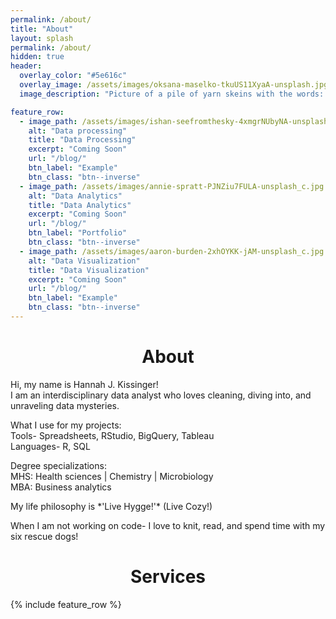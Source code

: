 ```yaml
---
permalink: /about/
title: "About"
layout: splash
permalink: /about/
hidden: true
header:
  overlay_color: "#5e616c"
  overlay_image: /assets/images/oksana-maselko-tkuUS11XyaA-unsplash.jpg
  image_description: "Picture of a pile of yarn skeins with the words: Data driven solutions, hand crafted insights." 

feature_row:
  - image_path: /assets/images/ishan-seefromthesky-4xmgrNUbyNA-unsplash_c.jpg
    alt: "Data processing"
    title: "Data Processing"
    excerpt: "Coming Soon"
    url: "/blog/"
    btn_label: "Example" 
    btn_class: "btn--inverse"
  - image_path: /assets/images/annie-spratt-PJNZiu7FULA-unsplash_c.jpg
    alt: "Data Analytics"
    title: "Data Analytics"
    excerpt: "Coming Soon"
    url: "/blog/"
    btn_label: "Portfolio" 
    btn_class: "btn--inverse"
  - image_path: /assets/images/aaron-burden-2xhOYKK-jAM-unsplash_c.jpg
    alt: "Data Visualization"
    title: "Data Visualization"
    excerpt: "Coming Soon"
    url: "/blog/"
    btn_label: "Example" 
    btn_class: "btn--inverse"
---
```

<h1 style="text-align: center;">About</h1>

<p>Hi, my name is Hannah J. Kissinger! <br> I am an interdisciplinary data analyst who loves cleaning, diving into, and unraveling data mysteries.</p> 

<p>What I use for my projects:<br>Tools- Spreadsheets, RStudio, BigQuery, Tableau<br>Languages- R, SQL</p>

<p>Degree specializations:<br>MHS: Health sciences | Chemistry | Microbiology<br>MBA: Business analytics</p>

<p>My life philosophy is *'Live Hygge!'* (Live Cozy!)</p> 
<p>When I am not working on code- I love to knit, read, and spend time with my six rescue dogs!</p>

<h1 style="text-align: center;">Services</h1>
{% include feature_row %}

